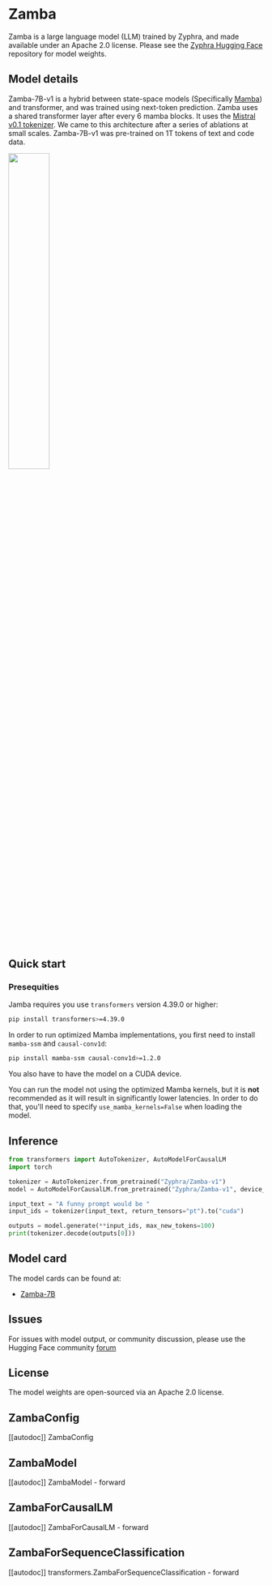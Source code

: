 # Zamba

Zamba is a large language model (LLM) trained by Zyphra, and made available under an Apache 2.0 license. Please see the [Zyphra Hugging Face](https://huggingface.co/collections/zyphra/) repository for model weights.


## Model details

Zamba-7B-v1 is a hybrid between state-space models (Specifically [Mamba](https://github.com/state-spaces/mamba)) and transformer, and was trained using next-token prediction. Zamba uses a shared transformer layer after every 6 mamba blocks. It uses the [Mistral v0.1 tokenizer](https://huggingface.co/mistralai/Mistral-7B-v0.1). We came to this architecture after a series of ablations at small scales. Zamba-7B-v1 was pre-trained on 1T tokens of text and code data.

<img src="zamba-arch.png" width=40% height=40% />


## Quick start


### Presequities

Jamba requires you use `transformers` version 4.39.0 or higher:
```bash
pip install transformers>=4.39.0
```

In order to run optimized Mamba implementations, you first need to install `mamba-ssm` and `causal-conv1d`:
```bash
pip install mamba-ssm causal-conv1d>=1.2.0
```
You also have to have the model on a CUDA device.

You can run the model not using the optimized Mamba kernels, but it is **not** recommended as it will result in significantly lower latencies. In order to do that, you'll need to specify `use_mamba_kernels=False` when loading the model.


## Inference

```python
from transformers import AutoTokenizer, AutoModelForCausalLM
import torch

tokenizer = AutoTokenizer.from_pretrained("Zyphra/Zamba-v1")
model = AutoModelForCausalLM.from_pretrained("Zyphra/Zamba-v1", device_map="auto", torch_dtype=torch.bfloat16)

input_text = "A funny prompt would be "
input_ids = tokenizer(input_text, return_tensors="pt").to("cuda")

outputs = model.generate(**input_ids, max_new_tokens=100)
print(tokenizer.decode(outputs[0]))
```


## Model card

The model cards can be found at:
* [Zamba-7B](MODEL_CARD_ZAMBA-7B-v1.md)


## Issues
For issues with model output, or community discussion, please use the Hugging Face community [forum](https://huggingface.co/zyphra/zamba-7b)


## License

The model weights are open-sourced via an Apache 2.0 license.


## ZambaConfig

[[autodoc]] ZambaConfig


## ZambaModel

[[autodoc]] ZambaModel
    - forward


## ZambaForCausalLM

[[autodoc]] ZambaForCausalLM
    - forward


## ZambaForSequenceClassification

[[autodoc]] transformers.ZambaForSequenceClassification
    - forward